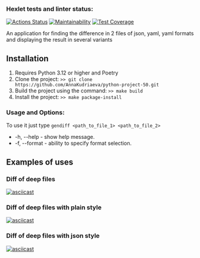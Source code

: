 ### Hexlet tests and linter status:
[![Actions Status](https://github.com/AnnaKudriaeva/python-project-50/actions/workflows/hexlet-check.yml/badge.svg)](https://github.com/AnnaKudriaeva/python-project-50/actions)
[![Maintainability](https://api.codeclimate.com/v1/badges/bb4e44946b8eadb3df3a/maintainability)](https://codeclimate.com/github/AnnaKudriaeva/python-project-50/maintainability)
[![Test Coverage](https://api.codeclimate.com/v1/badges/bb4e44946b8eadb3df3a/test_coverage)](https://codeclimate.com/github/AnnaKudriaeva/python-project-50/test_coverage)

An application for finding the difference in 2 files of json, yaml, yaml formats and displaying the result in several variants

## Installation
1. Requires Python 3.12 or higher and Poetry
2. Clone the project: `>> git clone https://github.com/AnnaKudriaeva/python-project-50.git`
3. Build the project using the command: `>> make build`
4. Install the project: `>> make package-install`

### Usage and Options:
To use it just type `gendiff <path_to_file_1> <path_to_file_2>`

* -h, --help - show help message.
* -f, --format - ability to specify format selection.

## Examples of uses
### Diff of deep files
[![asciicast](https://asciinema.org/a/Kn6Kv7LCL0MoKFDHgpE3HaHoz.svg)](https://asciinema.org/a/Kn6Kv7LCL0MoKFDHgpE3HaHoz)
### Diff of deep files with plain style
[![asciicast](https://asciinema.org/a/kDmSpjK4QsN9qscC6cVjauyFU.svg)](https://asciinema.org/a/kDmSpjK4QsN9qscC6cVjauyFU)
### Diff of deep files with json style
[![asciicast](https://asciinema.org/a/zIM374yjWOjoRRd7nmG86rJtf.svg)](https://asciinema.org/a/zIM374yjWOjoRRd7nmG86rJtf)